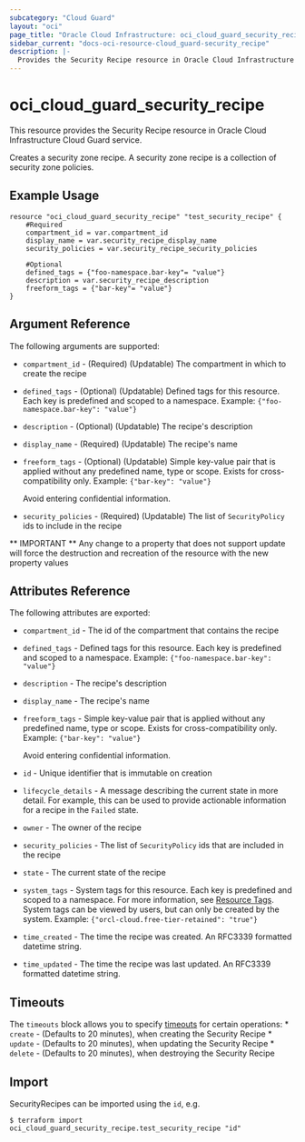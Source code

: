 ```yaml
---
subcategory: "Cloud Guard"
layout: "oci"
page_title: "Oracle Cloud Infrastructure: oci_cloud_guard_security_recipe"
sidebar_current: "docs-oci-resource-cloud_guard-security_recipe"
description: |-
  Provides the Security Recipe resource in Oracle Cloud Infrastructure Cloud Guard service
---
```


# oci_cloud_guard_security_recipe
This resource provides the Security Recipe resource in Oracle Cloud Infrastructure Cloud Guard service.

Creates a security zone recipe. A security zone recipe is a collection of security zone policies.


## Example Usage

```hcl
resource "oci_cloud_guard_security_recipe" "test_security_recipe" {
	#Required
	compartment_id = var.compartment_id
	display_name = var.security_recipe_display_name
	security_policies = var.security_recipe_security_policies

	#Optional
	defined_tags = {"foo-namespace.bar-key"= "value"}
	description = var.security_recipe_description
	freeform_tags = {"bar-key"= "value"}
}
```

## Argument Reference

The following arguments are supported:

* `compartment_id` - (Required) (Updatable) The compartment in which to create the recipe
* `defined_tags` - (Optional) (Updatable) Defined tags for this resource. Each key is predefined and scoped to a namespace. Example: `{"foo-namespace.bar-key": "value"}` 
* `description` - (Optional) (Updatable) The recipe's description
* `display_name` - (Required) (Updatable) The recipe's name
* `freeform_tags` - (Optional) (Updatable) Simple key-value pair that is applied without any predefined name, type or scope. Exists for cross-compatibility only. Example: `{"bar-key": "value"}`

	Avoid entering confidential information. 
* `security_policies` - (Required) (Updatable) The list of `SecurityPolicy` ids to include in the recipe


** IMPORTANT **
Any change to a property that does not support update will force the destruction and recreation of the resource with the new property values

## Attributes Reference

The following attributes are exported:

* `compartment_id` - The id of the compartment that contains the recipe
* `defined_tags` - Defined tags for this resource. Each key is predefined and scoped to a namespace. Example: `{"foo-namespace.bar-key": "value"}` 
* `description` - The recipe's description
* `display_name` - The recipe's name
* `freeform_tags` - Simple key-value pair that is applied without any predefined name, type or scope. Exists for cross-compatibility only. Example: `{"bar-key": "value"}`

	Avoid entering confidential information. 
* `id` - Unique identifier that is immutable on creation
* `lifecycle_details` - A message describing the current state in more detail. For example, this can be used to provide actionable information for a recipe in the `Failed` state.
* `owner` - The owner of the recipe
* `security_policies` - The list of `SecurityPolicy` ids that are included in the recipe
* `state` - The current state of the recipe
* `system_tags` - System tags for this resource. Each key is predefined and scoped to a namespace. For more information, see [Resource Tags](https://docs.cloud.oracle.com/iaas/Content/General/Concepts/resourcetags.htm). System tags can be viewed by users, but can only be created by the system.  Example: `{"orcl-cloud.free-tier-retained": "true"}` 
* `time_created` - The time the recipe was created. An RFC3339 formatted datetime string.
* `time_updated` - The time the recipe was last updated. An RFC3339 formatted datetime string.

## Timeouts

The `timeouts` block allows you to specify [timeouts](https://registry.terraform.io/providers/oracle/oci/latest/docs/guides/changing_timeouts) for certain operations:
	* `create` - (Defaults to 20 minutes), when creating the Security Recipe
	* `update` - (Defaults to 20 minutes), when updating the Security Recipe
	* `delete` - (Defaults to 20 minutes), when destroying the Security Recipe


## Import

SecurityRecipes can be imported using the `id`, e.g.

```
$ terraform import oci_cloud_guard_security_recipe.test_security_recipe "id"
```


